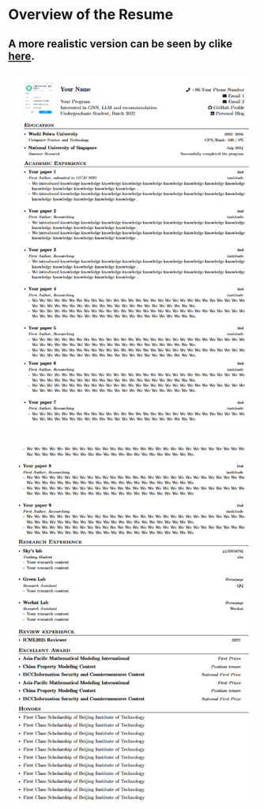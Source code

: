 # Overview of the Resume
## A more realistic version can be seen by clike [here](https://enjundu.github.io/uploads/resume.pdf).

![bde81cd8db25d5bd6553fc354df7f389](Images/bde81cd8db25d5bd6553fc354df7f389.png)

![a71aef1879d567bc555edba8b9c0ae3f](Images/a71aef1879d567bc555edba8b9c0ae3f.png)
